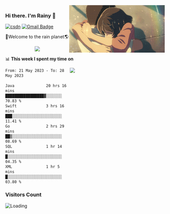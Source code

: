 <img  align='right' height="150" src="https://github.com/LikeRainDay/LikeRainDay/blob/master/pic/img_rain_1.gif?raw=true">



### Hi there. I'm Rainy :lemon:

[![csdn](https://img.shields.io/badge/-csdn-c14438?style=flat-square&logo=c&logoColor=white)](https://blog.csdn.net/qq_15807167)
[![Gmail Badge](https://img.shields.io/badge/-gmail-c14438?style=flat-square&logo=Gmail&logoColor=white&link=mailto:houshuai0816@gmail.com)](mailto:houshuai0816@gmail.com)

🚀Welcome to the rain planet🌎

<center>
<img align='center'  src="https://source.unsplash.com/user/rainyhehe/likes">
</center>

📊 **This week I spent my time on**

<img align='right'   width="300" src="https://github-readme-stats.vercel.app/api?username=LikeRainDay&show_icons=true&title_color=fff&icon_color=79ff97&text_color=9f9f9f&bg_color=151515&count_private=true">

<!--START_SECTION:waka-->

```text
From: 21 May 2023 - To: 28 May 2023

Java              20 hrs 16 mins  █████████████████▓░░░░░░░   70.83 %
Swift             3 hrs 16 mins   ███░░░░░░░░░░░░░░░░░░░░░░   11.41 %
Go                2 hrs 29 mins   ██▒░░░░░░░░░░░░░░░░░░░░░░   08.69 %
SQL               1 hr 14 mins    █░░░░░░░░░░░░░░░░░░░░░░░░   04.35 %
XML               1 hr 5 mins     █░░░░░░░░░░░░░░░░░░░░░░░░   03.80 %
```

<!--END_SECTION:waka-->

### Visitors Count
<img align="left" src = "https://profile-counter.glitch.me/LikeRainDay/count.svg" alt ="Loading">
